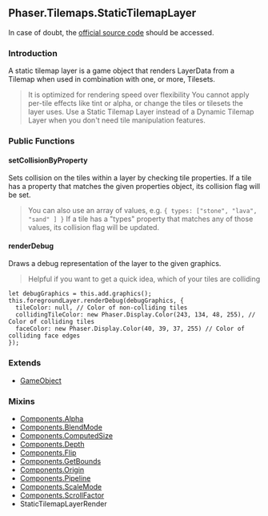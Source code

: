 ## Phaser.Tilemaps.StaticTilemapLayer

In case of doubt, the [official source code](https://github.com/photonstorm/phaser) should be accessed.

### Introduction

A static tilemap layer is a game object that renders LayerData from a Tilemap when used in combination
with one, or more, Tilesets.

> It is optimized for rendering speed over flexibility
> You cannot apply per-tile effects like tint or alpha, or change the tiles or tilesets the layer uses.
> Use a Static Tilemap Layer instead of a Dynamic Tilemap Layer when you don't need tile manipulation features.

### Public Functions

#### setCollisionByProperty

Sets collision on the tiles within a layer by checking tile properties.
If a tile has a property that matches the given properties object, its collision flag will be set.

> You can also use an array of values, e.g. `{ types: ["stone", "lava", "sand" ] }`
> If a tile has a "types" property that matches any of those values, its collision flag will be updated.

#### renderDebug

Draws a debug representation of the layer to the given graphics.

> Helpful if you want to get a quick idea, which of your tiles are colliding

```
let debugGraphics = this.add.graphics();
this.foregroundLayer.renderDebug(debugGraphics, {
  tileColor: null, // Color of non-colliding tiles
  collidingTileColor: new Phaser.Display.Color(243, 134, 48, 255), // Color of colliding tiles
  faceColor: new Phaser.Display.Color(40, 39, 37, 255) // Color of colliding face edges
});
```

### Extends

- [GameObject](https://github.com/digitsensitive/phaser3-typescript/blob/master/slides/cheatsheets/gameobjects/gameobject.md)

### Mixins

- [Components.Alpha](https://github.com/digitsensitive/phaser3-typescript/blob/master/slides/cheatsheets/gameobjects/components/alpha.md)
- [Components.BlendMode](https://github.com/digitsensitive/phaser3-typescript/blob/master/slides/cheatsheets/gameobjects/components/blend-mode.md)
- [Components.ComputedSize](https://github.com/digitsensitive/phaser3-typescript/blob/master/slides/cheatsheets/gameobjects/components/computed-size.md)
- [Components.Depth](https://github.com/digitsensitive/phaser3-typescript/blob/master/slides/cheatsheets/gameobjects/components/depth.md)
- [Components.Flip](https://github.com/digitsensitive/phaser3-typescript/blob/master/slides/cheatsheets/gameobjects/components/flip.md)
- [Components.GetBounds](https://github.com/digitsensitive/phaser3-typescript/blob/master/slides/cheatsheets/gameobjects/components/get-bounds.md)
- [Components.Origin](https://github.com/digitsensitive/phaser3-typescript/blob/master/slides/cheatsheets/gameobjects/components/origin.md)
- [Components.Pipeline](https://github.com/digitsensitive/phaser3-typescript/blob/master/slides/cheatsheets/gameobjects/components/pipeline.md)
- [Components.ScaleMode](https://github.com/digitsensitive/phaser3-typescript/blob/master/slides/cheatsheets/gameobjects/components/scaleMode.md)
- [Components.ScrollFactor](https://github.com/digitsensitive/phaser3-typescript/blob/master/slides/cheatsheets/gameobjects/components/scroll-factor.md)
- StaticTilemapLayerRender
